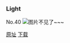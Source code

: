 ### Light
No.40
![图片不见了~~~](https://imgs.xkcd.com/comics/light.jpg)

[原址](https://xkcd.com//40) [下载](https://imgs.xkcd.com/comics/light.jpg)

